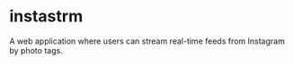 instastrm
=========

A web application where users can stream real-time feeds from Instagram by photo tags.
